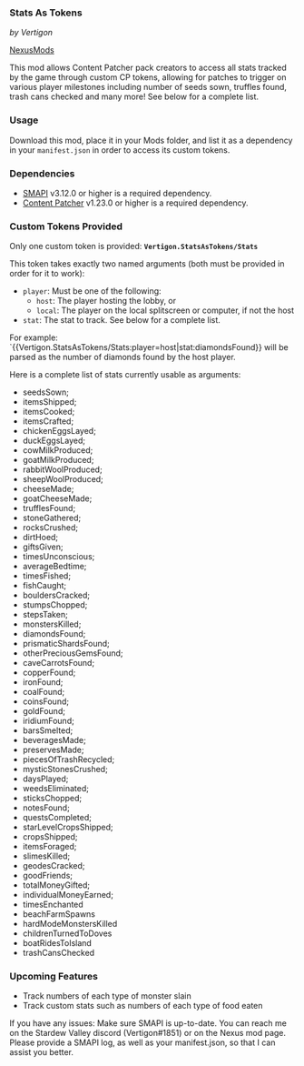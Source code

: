 ### Stats As Tokens
*by Vertigon*

[NexusMods](https://www.nexusmods.com/stardewvalley/mods/9444)

This mod allows Content Patcher pack creators to access all stats tracked by the game through custom CP tokens, allowing for patches to trigger
on various player milestones including number of seeds sown, truffles found, trash cans checked and many more! See below for a complete list.

### Usage
Download this mod, place it in your Mods folder, and list it as a dependency in your `manifest.json` in order to access its custom tokens.

### Dependencies
* [SMAPI](https://smapi.io/)  v3.12.0 or higher is a required dependency.
* [Content Patcher](https://www.nexusmods.com/stardewvalley/mods/1915) v1.23.0 or higher is a required dependency.

### Custom Tokens Provided

Only one custom token is provided: **`Vertigon.StatsAsTokens/Stats`**

This token takes exactly two named arguments (both must be provided in order for it to work):
* `player`: Must be one of the following:
  * `host`: The player hosting the lobby, or
  * `local`: The player on the local splitscreen or computer, if not the host
* `stat`: The stat to track. See below for a complete list.

For example:
`{{Vertigon.StatsAsTokens/Stats:player=host|stat:diamondsFound}} will be parsed as the number of diamonds found by the host player.

Here is a complete list of stats currently usable as arguments:

* seedsSown;
* itemsShipped;
* itemsCooked;
* itemsCrafted;
* chickenEggsLayed;
* duckEggsLayed;
* cowMilkProduced;
* goatMilkProduced;
* rabbitWoolProduced;
* sheepWoolProduced;
* cheeseMade;
* goatCheeseMade;
* trufflesFound;
* stoneGathered;
* rocksCrushed;
* dirtHoed;
* giftsGiven;
* timesUnconscious;
* averageBedtime;
* timesFished;
* fishCaught;
* bouldersCracked;
* stumpsChopped;
* stepsTaken;
* monstersKilled;
* diamondsFound;
* prismaticShardsFound;
* otherPreciousGemsFound;
* caveCarrotsFound;
* copperFound;
* ironFound;
* coalFound;
* coinsFound;
* goldFound;
* iridiumFound;
* barsSmelted;
* beveragesMade;
* preservesMade;
* piecesOfTrashRecycled;
* mysticStonesCrushed;
* daysPlayed;
* weedsEliminated;
* sticksChopped;
* notesFound;
* questsCompleted;
* starLevelCropsShipped;
* cropsShipped;
* itemsForaged;
* slimesKilled;
* geodesCracked;
* goodFriends;
* totalMoneyGifted;
* individualMoneyEarned;
* timesEnchanted
* beachFarmSpawns
* hardModeMonstersKilled
* childrenTurnedToDoves
* boatRidesToIsland
* trashCansChecked

### Upcoming Features
 * Track numbers of each type of monster slain
 * Track custom stats such as numbers of each type of food eaten

If you have any issues:
Make sure SMAPI is up-to-date.
You can reach me on the Stardew Valley discord (Vertigon#1851) or on the Nexus mod page.
Please provide a SMAPI log, as well as your manifest.json, so that I can assist you better.
